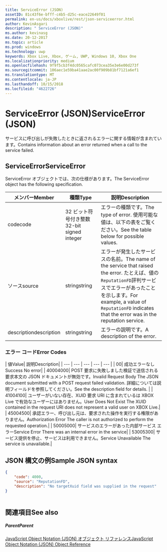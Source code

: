 ```yaml
---
title: ServiceError (JSON)
assetID: 81c43f6e-bfff-c4b5-d25c-eace22649f01
permalink: en-us/docs/xboxlive/rest/json-serviceerror.html
author: KevinAsgari
description: " ServiceError (JSON)"
ms.author: kevinasg
ms.date: 20-12-2017
ms.topic: article
ms.prod: windows
ms.technology: uwp
keywords: Xbox Live, Xbox, ゲーム, UWP, Windows 10, Xbox One
ms.localizationpriority: medium
ms.openlocfilehash: 9f9f5cb3f4dc0565cafc073cea35e3e6e00d273f
ms.sourcegitcommit: 106aec1e59ba41aae2ac00f909b81bf7121a6ef1
ms.translationtype: MT
ms.contentlocale: ja-JP
ms.lasthandoff: 10/15/2018
ms.locfileid: "4622726"
---
```

# <a name="serviceerror-json"></a><span data-ttu-id="6eed7-104">ServiceError (JSON)</span><span class="sxs-lookup"><span data-stu-id="6eed7-104">ServiceError (JSON)</span></span>
<span data-ttu-id="6eed7-105">サービスに呼び出しが失敗したときに返されるエラーに関する情報が含まれています。</span><span class="sxs-lookup"><span data-stu-id="6eed7-105">Contains information about an error returned when a call to the service failed.</span></span> 
<a id="ID4EN"></a>

 
## <a name="serviceerror"></a><span data-ttu-id="6eed7-106">ServiceError</span><span class="sxs-lookup"><span data-stu-id="6eed7-106">ServiceError</span></span>
 
<span data-ttu-id="6eed7-107">ServiceError オブジェクトでは、次の仕様があります。</span><span class="sxs-lookup"><span data-stu-id="6eed7-107">The ServiceError object has the following specification.</span></span>
 
| <span data-ttu-id="6eed7-108">メンバー</span><span class="sxs-lookup"><span data-stu-id="6eed7-108">Member</span></span>| <span data-ttu-id="6eed7-109">種類</span><span class="sxs-lookup"><span data-stu-id="6eed7-109">Type</span></span>| <span data-ttu-id="6eed7-110">説明</span><span class="sxs-lookup"><span data-stu-id="6eed7-110">Description</span></span>| 
| --- | --- | --- | 
| <span data-ttu-id="6eed7-111">code</span><span class="sxs-lookup"><span data-stu-id="6eed7-111">code</span></span>| <span data-ttu-id="6eed7-112">32 ビット符号付き整数</span><span class="sxs-lookup"><span data-stu-id="6eed7-112">32-bit signed integer</span></span> | <span data-ttu-id="6eed7-113">エラーの種類です。</span><span class="sxs-lookup"><span data-stu-id="6eed7-113">The type of error.</span></span> <span data-ttu-id="6eed7-114">使用可能な値は、以下の表をご覧ください。</span><span class="sxs-lookup"><span data-stu-id="6eed7-114">See the table below for possible values.</span></span> | 
| <span data-ttu-id="6eed7-115">ソース</span><span class="sxs-lookup"><span data-stu-id="6eed7-115">source</span></span>| <span data-ttu-id="6eed7-116">string</span><span class="sxs-lookup"><span data-stu-id="6eed7-116">string</span></span> | <span data-ttu-id="6eed7-117">エラーが発生したサービスの名前。</span><span class="sxs-lookup"><span data-stu-id="6eed7-117">The name of the service that raised the error.</span></span> <span data-ttu-id="6eed7-118">たとえば、値の<code>ReputationFD</code>評判サービスでエラーがあったことを示します。</span><span class="sxs-lookup"><span data-stu-id="6eed7-118">For example, a value of <code>ReputationFD</code> indicates that the error was in the reputation service.</span></span> | 
| <span data-ttu-id="6eed7-119">description</span><span class="sxs-lookup"><span data-stu-id="6eed7-119">description</span></span>| <span data-ttu-id="6eed7-120">string</span><span class="sxs-lookup"><span data-stu-id="6eed7-120">string</span></span>| <span data-ttu-id="6eed7-121">エラーの説明です。</span><span class="sxs-lookup"><span data-stu-id="6eed7-121">A description of the error.</span></span> | 
 
<a id="ID4EBC"></a>

 
### <a name="error-codes"></a><span data-ttu-id="6eed7-122">エラー コード</span><span class="sxs-lookup"><span data-stu-id="6eed7-122">Error Codes</span></span>
 
| <span data-ttu-id="6eed7-123">値</span><span class="sxs-lookup"><span data-stu-id="6eed7-123">Value</span></span>| <span data-ttu-id="6eed7-124">説明</span><span class="sxs-lookup"><span data-stu-id="6eed7-124">Description</span></span>| 
| --- | --- | --- | --- | --- | 
| <span data-ttu-id="6eed7-125">0</span><span class="sxs-lookup"><span data-stu-id="6eed7-125">0</span></span>| <span data-ttu-id="6eed7-126">成功エラーなし</span><span class="sxs-lookup"><span data-stu-id="6eed7-126">Success No error</span></span>| 
| <span data-ttu-id="6eed7-127">4000</span><span class="sxs-lookup"><span data-stu-id="6eed7-127">4000</span></span>| <span data-ttu-id="6eed7-128">POST 要求に失敗しました検証で送信される要求本文の JSON ドキュメントが無効です。</span><span class="sxs-lookup"><span data-stu-id="6eed7-128">Invalid Request Body The JSON document submitted with a POST request failed validation.</span></span> <span data-ttu-id="6eed7-129">詳細については説明フィールドを参照してください。</span><span class="sxs-lookup"><span data-stu-id="6eed7-129">See the description field for details.</span></span> | 
| <span data-ttu-id="6eed7-130">4100</span><span class="sxs-lookup"><span data-stu-id="6eed7-130">4100</span></span>| <span data-ttu-id="6eed7-131">ユーザーがいない存在、XUID 要求 URI に含まれているは XBOX Live で有効なユーザーにはありません。</span><span class="sxs-lookup"><span data-stu-id="6eed7-131">User Does Not Exist The XUID contained in the request URI does not represent a valid user on XBOX Live.</span></span>| 
| <span data-ttu-id="6eed7-132">4500</span><span class="sxs-lookup"><span data-stu-id="6eed7-132">4500</span></span>| <span data-ttu-id="6eed7-133">承認エラー、呼び出し元は、要求された操作を実行する権限がありません。</span><span class="sxs-lookup"><span data-stu-id="6eed7-133">Authorization Error The caller is not authorized to perform the requested operation.</span></span>| 
| <span data-ttu-id="6eed7-134">5000</span><span class="sxs-lookup"><span data-stu-id="6eed7-134">5000</span></span>| <span data-ttu-id="6eed7-135">サービスのエラーがあった内部サービス エラー</span><span class="sxs-lookup"><span data-stu-id="6eed7-135">Service Error There was an internal error in the service</span></span>| 
| <span data-ttu-id="6eed7-136">5300</span><span class="sxs-lookup"><span data-stu-id="6eed7-136">5300</span></span>| <span data-ttu-id="6eed7-137">サービス提供を停止、サービスは利用できません。</span><span class="sxs-lookup"><span data-stu-id="6eed7-137">Service Unavailable The service is unavailable.</span></span>| 
   
<a id="ID4EQE"></a>

 
## <a name="sample-json-syntax"></a><span data-ttu-id="6eed7-138">JSON 構文の例</span><span class="sxs-lookup"><span data-stu-id="6eed7-138">Sample JSON syntax</span></span>
 

```json
{
    "code": 4000,
    "source": "ReputationFD",
    "description": "No targetXuid field was supplied in the request"
}
    
```

  
<a id="ID4EZE"></a>

 
## <a name="see-also"></a><span data-ttu-id="6eed7-139">関連項目</span><span class="sxs-lookup"><span data-stu-id="6eed7-139">See also</span></span>
 
<a id="ID4E2E"></a>

 
##### <a name="parent"></a><span data-ttu-id="6eed7-140">Parent</span><span class="sxs-lookup"><span data-stu-id="6eed7-140">Parent</span></span> 

[<span data-ttu-id="6eed7-141">JavaScript Object Notation (JSON) オブジェクト リファレンス</span><span class="sxs-lookup"><span data-stu-id="6eed7-141">JavaScript Object Notation (JSON) Object Reference</span></span>](atoc-xboxlivews-reference-json.md)

   